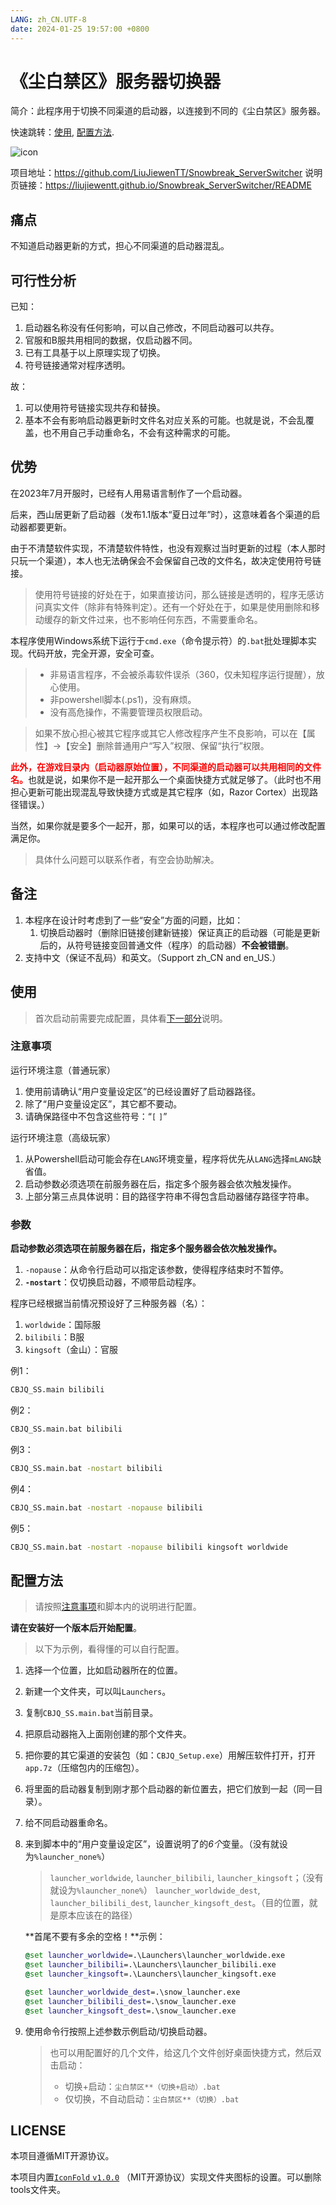 ```yaml
---
LANG: zh_CN.UTF-8
date: 2024-01-25 19:57:00 +0800
---
```



# 《尘白禁区》服务器切换器

简介：此程序用于切换不同渠道的启动器，以连接到不同的《尘白禁区》服务器。

快速跳转：[使用](#使用), [配置方法](#配置方法).

![icon](icon1.png)

项目地址：<https://github.com/LiuJiewenTT/Snowbreak_ServerSwitcher>
说明页链接：<https://liujiewentt.github.io/Snowbreak_ServerSwitcher/README>

## 痛点

不知道启动器更新的方式，担心不同渠道的启动器混乱。

## 可行性分析

已知：

1. 启动器名称没有任何影响，可以自己修改，不同启动器可以共存。
2. 官服和B服共用相同的数据，仅启动器不同。
3. 已有工具基于以上原理实现了切换。
4. 符号链接通常对程序透明。

故：

1. 可以使用符号链接实现共存和替换。
2. 基本不会有影响启动器更新时文件名对应关系的可能。也就是说，不会乱覆盖，也不用自己手动重命名，不会有这种需求的可能。

## 优势

在2023年7月开服时，已经有人用易语言制作了一个启动器。

后来，西山居更新了启动器（发布1.1版本“夏日过年”时），这意味着各个渠道的启动器都要更新。

由于不清楚软件实现，不清楚软件特性，也没有观察过当时更新的过程（本人那时只玩一个渠道），本人也无法确保会不会保留自己改的文件名，故决定使用符号链接。

> 使用符号链接的好处在于，如果直接访问，那么链接是透明的，程序无感访问真实文件（除非有特殊判定）。还有一个好处在于，如果是使用删除和移动缓存的新文件过来，也不影响任何东西，不需要重命名。

本程序使用Windows系统下运行于`cmd.exe`（命令提示符）的`.bat`批处理脚本实现。代码开放，完全开源，安全可查。

> - 非易语言程序，不会被杀毒软件误杀（360，仅未知程序运行提醒），放心使用。
> - 非powershell脚本(.ps1)，没有麻烦。
> - 没有高危操作，不需要管理员权限启动。

> 如果不放心担心被其它程序或其它人修改程序产生不良影响，可以在【属性】->【安全】删除普通用户“写入”权限、保留“执行”权限。

<strong style= "color:red"> 此外，在游戏目录内（启动器原始位置），不同渠道的启动器可以共用相同的文件名。</strong>也就是说，如果你不是一起开那么一个桌面快捷方式就足够了。（此时也不用担心更新可能出现混乱导致快捷方式或是其它程序（如，Razor Cortex）出现路径错误。）

当然，如果你就是要多个一起开，那，如果可以的话，本程序也可以通过修改配置满足你。

> 具体什么问题可以联系作者，有空会协助解决。

## 备注

1. 本程序在设计时考虑到了一些“安全”方面的问题，比如：
   1. 切换启动器时（删除旧链接创建新链接）保证真正的启动器（可能是更新后的，从符号链接变回普通文件（程序）的启动器）**不会被错删**。
2. 支持中文（保证不乱码）和英文。（Support zh_CN and en_US.）

## 使用

> 首次启动前需要完成配置，具体看[下一部分](#配置方法)说明。

### 注意事项

运行环境注意（普通玩家）
1. 使用前请确认“用户变量设定区”的已经设置好了启动器路径。
2. 除了“用户变量设定区”，其它都不要动。
3. 请确保路径中不包含这些符号：“`[` `]`”

运行环境注意（高级玩家）
1. 从Powershell启动可能会存在`LANG`环境变量，程序将优先从`LANG`选择`mLANG`缺省值。
2. 启动参数必须选项在前服务器在后，指定多个服务器会依次触发操作。
3. 上部分第三点具体说明：目的路径字符串不得包含启动器储存路径字符串。

### 参数

**启动参数必须选项在前服务器在后，指定多个服务器会依次触发操作。**

1. `-nopause`：从命令行启动可以指定该参数，使得程序结束时不暂停。
2. **`-nostart`**：仅切换启动器，不顺带启动程序。

程序已经根据当前情况预设好了三种服务器（名）：

1. `worldwide`：国际服
2. `bilibili`：B服
3. `kingsoft`（金山）：官服

例1：

``` bat
CBJQ_SS.main bilibili
```

例2：

``` bat
CBJQ_SS.main.bat bilibili
```

例3：

``` bat
CBJQ_SS.main.bat -nostart bilibili
```

例4：

``` bat
CBJQ_SS.main.bat -nostart -nopause bilibili
```

例5：

``` bat
CBJQ_SS.main.bat -nostart -nopause bilibili kingsoft worldwide
```

## 配置方法

> 请按照[注意事项](#注意事项)和脚本内的说明进行配置。

**请在安装好一个版本后开始配置**。

> 以下为示例，看得懂的可以自行配置。

1. 选择一个位置，比如启动器所在的位置。

2. 新建一个文件夹，可以叫`Launchers`。

3. 复制`CBJQ_SS.main.bat`当前目录。

4. 把原启动器拖入上面刚创建的那个文件夹。

5. 把你要的其它渠道的安装包（如：`CBJQ_Setup.exe`）用解压软件打开，打开`app.7z`（压缩包内的压缩包）。

6. 将里面的启动器复制到刚才那个启动器的新位置去，把它们放到一起（同一目录）。

7. 给不同启动器重命名。

8. 来到脚本中的“用户变量设定区”，设置说明了的*6个*变量。（没有就设为`%launcher_none%`）

   > `launcher_worldwide`, `launcher_bilibili`, `launcher_kingsoft`；（没有就设为`%launcher_none%`）
   > `launcher_worldwide_dest`, `launcher_bilibili_dest`, `launcher_kingsoft_dest`。（目的位置，就是原本应该在的路径）

   **首尾不要有多余的空格！**示例：

   ``` bat
   @set launcher_worldwide=.\Launchers\launcher_worldwide.exe
   @set launcher_bilibili=.\Launchers\launcher_bilibili.exe
   @set launcher_kingsoft=.\Launchers\launcher_kingsoft.exe
   
   @set launcher_worldwide_dest=.\snow_launcher.exe
   @set launcher_bilibili_dest=.\snow_launcher.exe
   @set launcher_kingsoft_dest=.\snow_launcher.exe
   ```

9. 使用命令行按照上述参数示例启动/切换启动器。

   > 也可以用配置好的几个文件，给这几个文件创好桌面快捷方式，然后双击启动：
   >
   > - 切换+启动：`尘白禁区**（切换+启动）.bat`
   > - 仅切换，不自动启动：`尘白禁区**（切换）.bat`

## LICENSE

本项目遵循MIT开源协议。

本项目内置[`IconFold` `v1.0.0`](https://github.com/LiuJiewenTT/IconFold) （MIT开源协议）实现文件夹图标的设置。可以删除tools文件夹。

